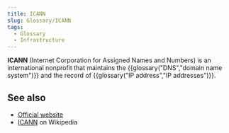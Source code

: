 ```yaml
---
title: ICANN
slug: Glossary/ICANN
tags:
  - Glossary
  - Infrastructure
---
```


**ICANN** (Internet Corporation for Assigned Names and Numbers) is an international nonprofit that maintains the {{glossary("DNS","domain name system")}} and the record of {{glossary("IP address","IP addresses")}}.

## See also

- [Official website](https://www.icann.org/)
- [ICANN](https://en.wikipedia.org/wiki/ICANN) on Wikipedia
